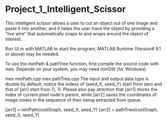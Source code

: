 # Project_1_Intelligent_Scissor
This intelligent scissor allows a user to cut an object out of one image and paste it into another, and it helps the user trace the object by providing a "live wire" that automatically snaps to and wraps around the object of interest.

Run UI.m with MATLAB to start the program, MATLAB Runtime (Version# 9.1 or above) may be needed.


To use the minPath & pathTree function, first compile the source code with mex. Depends on your system, you may need minGW (for Windows).

mex minPath.cpp
mex pathTree.cpp
The input and output data type is double by default, notice the indexs of (seed_X, seed_Y) start from zero and that of [arr] start from (1, 1). Please also pay attention that [arr1] stores the index of current pixel node's parent, while [arr2] saves the coordinates of image nodes in the sequence of their being extracted from queue.

[arr1] = minPath(costGraph, seed_X, seed_Y)
[arr2] = pathTree(costGraph, seed_X, seed_Y)
